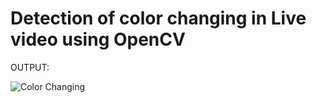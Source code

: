 # Detection of color changing in Live video using OpenCV

OUTPUT:

![Color Changing](https://user-images.githubusercontent.com/99254412/213367048-9693134b-db9f-4942-afcf-20b9a1da4b5c.png)
